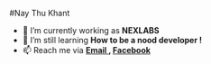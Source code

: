 #Nay Thu Khant

- 🔭 I’m currently working as <b>NEXLABS</b>
- 🌱 I’m still learning   <b>How to be a nood developer !</b>
- 📫 Reach me via             <b><a href='mailto:naythukhant644@gmail.com'> Email </a> , <a href='https://www.facebook.com/Mr.NayThuKhant'> Facebook </a></b>


